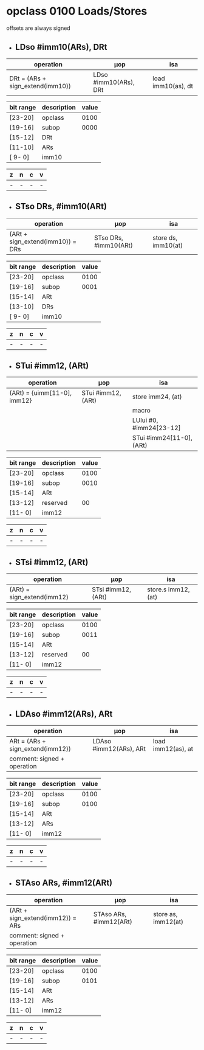 # opclass 0100 Loads/Stores

offsets are always signed

- ## LDso #imm10(ARs), DRt

| operation                        | µop                   | isa                |
|----------------------------------|-----------------------|--------------------|
| DRt = (ARs + sign_extend(imm10)) | LDso #imm10(ARs), DRt | load imm10(as), dt |

| bit range | description | value |
|-----------|-------------|-------|
| [23-20]   | opclass     | 0100  |
| [19-16]   | subop       | 0000  |
| [15-12]   | DRt         |       |
| [11-10]   | ARs         |       |
| [ 9- 0]   | imm10       |       |

| z | n | c | v |
|---|---|---|---|
| - | - | - | - |

- ## STso DRs, #imm10(ARt)

| operation                        | µop                   | isa                 |
|----------------------------------|-----------------------|---------------------|
| (ARt + sign_extend(imm10)) = DRs | STso DRs, #imm10(ARt) | store ds, imm10(at) |

| bit range | description | value |
|-----------|-------------|-------|
| [23-20]   | opclass     | 0100  |
| [19-16]   | subop       | 0001  |
| [15-14]   | ARt         |       |
| [13-10]   | DRs         |       |
| [ 9- 0]   | imm10       |       |

| z | n | c | v |
|---|---|---|---|
| - | - | - | - |

- ## STui #imm12, (ARt)

| operation                   | µop                | isa                         |
|-----------------------------|--------------------|-----------------------------|
| (ARt) = {uimm[11-0], imm12} | STui #imm12, (ARt) | store imm24, (at)           |
|                             |                    | macro                       |
|                             |                    |   LUIui #0, #imm24[23-12]   |
|                             |                    |   STui  #imm24[11-0], (ARt) |

| bit range | description | value |
|-----------|-------------|-------|
| [23-20]   | opclass     | 0100  |
| [19-16]   | subop       | 0010  |
| [15-14]   | ARt         |       |
| [13-12]   | reserved    | 00    |
| [11- 0]   | imm12       |       |

| z | n | c | v |
|---|---|---|---|
| - | - | - | - |

- ## STsi #imm12, (ARt)

| operation                  | µop                | isa                 |
|----------------------------|--------------------|---------------------|
| (ARt) = sign_extend(imm12) | STsi #imm12, (ARt) | store.s imm12, (at) |

| bit range | description | value |
|-----------|-------------|-------|
| [23-20]   | opclass     | 0100  |
| [19-16]   | subop       | 0011  |
| [15-14]   | ARt         |       |
| [13-12]   | reserved    | 00    |
| [11- 0]   | imm12       |       |

| z | n | c | v |
|---|---|---|---|
| - | - | - | - |

- ## LDAso #imm12(ARs), ARt

| operation                        | µop                    | isa                |
|----------------------------------|------------------------|--------------------|
| ARt = (ARs + sign_extend(imm12)) | LDAso #imm12(ARs), ARt | load imm12(as), at |
| comment: signed + operation      |                        |                    |

| bit range | description | value |
|-----------|-------------|-------|
| [23-20]   | opclass     | 0100  |
| [19-16]   | subop       | 0100  |
| [15-14]   | ARt         |       |
| [13-12]   | ARs         |       |
| [11- 0]   | imm12       |       |

| z | n | c | v |
|---|---|---|---|
| - | - | - | - |

- ## STAso ARs, #imm12(ARt)

| operation                        | µop                    | isa                 |
|----------------------------------|------------------------|---------------------|
| (ARt + sign_extend(imm12)) = ARs | STAso ARs, #imm12(ARt) | store as, imm12(at) |
| comment: signed + operation      |                        |                     |

| bit range | description | value |
|-----------|-------------|-------|
| [23-20]   | opclass     | 0100  |
| [19-16]   | subop       | 0101  |
| [15-14]   | ARt         |       |
| [13-12]   | ARs         |       |
| [11- 0]   | imm12       |       |

| z | n | c | v |
|---|---|---|---|
| - | - | - | - |
